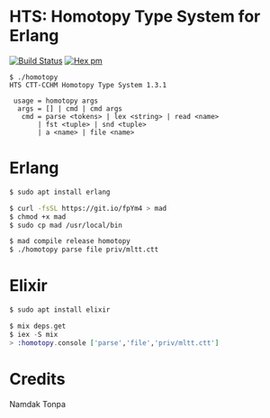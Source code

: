 # HTS: Homotopy Type System for Erlang

[![Build Status](https://travis-ci.com/groupoid/hts.svg?branch=master)](https://travis-ci.com/groupoid/hts)
[![Hex pm](http://img.shields.io/hexpm/v/hts.svg?style=flat)](https://hex.pm/packages/hts)

```
$ ./homotopy
HTS CTT-CCHM Homotopy Type System 1.3.1

 usage = homotopy args
  args = [] | cmd | cmd args
   cmd = parse <tokens> | lex <string> | read <name>
       | fst <tuple> | snd <tuple>
       | a <name> | file <name>
```

# Erlang

```sh
$ sudo apt install erlang
```
```sh
$ curl -fsSL https://git.io/fpYm4 > mad
$ chmod +x mad
$ sudo cp mad /usr/local/bin
```
```sh
$ mad compile release homotopy
$ ./homotopy parse file priv/mltt.ctt
```

# Elixir

```elixir
$ sudo apt install elixir
```
```elixir
$ mix deps.get
$ iex -S mix
> :homotopy.console ['parse','file','priv/mltt.ctt']
```

# Credits

Namdak Tonpa

